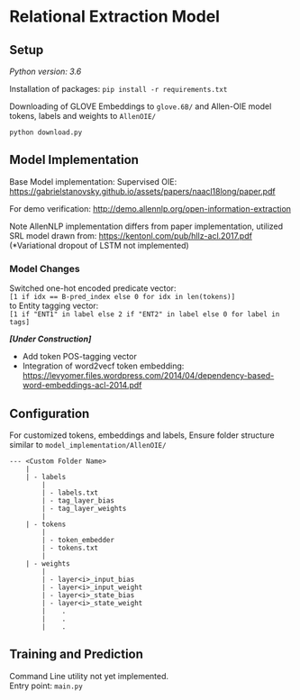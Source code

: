 # Relational Extraction Model

## Setup

_Python version: 3.6_

Installation of packages:
`pip install -r requirements.txt`

Downloading of GLOVE Embeddings to `glove.6B/` and Allen-OIE model tokens, labels and weights to `AllenOIE/`

`python download.py`

## Model Implementation

Base Model implementation:
Supervised OIE:
https://gabrielstanovsky.github.io/assets/papers/naacl18long/paper.pdf

For demo verification: http://demo.allennlp.org/open-information-extraction

Note AllenNLP implementation differs from paper implementation, utilized SRL model drawn from:
https://kentonl.com/pub/hllz-acl.2017.pdf \
(*Variational dropout of LSTM not implemented)


### Model Changes
Switched one-hot encoded predicate vector:\
`[1 if idx == B-pred_index else 0 for idx in len(tokens)]`\
to Entity tagging vector:\
`[1 if "ENT1" in label else 2 if "ENT2" in label else 0 for label in tags]`

***[Under Construction]***
- Add token POS-tagging vector
- Integration of word2vecf token embedding: https://levyomer.files.wordpress.com/2014/04/dependency-based-word-embeddings-acl-2014.pdf


## Configuration
For customized tokens, embeddings and labels, Ensure folder structure similar to `model_implementation/AllenOIE/`
```
--- <Custom Folder Name>
    |
    | - labels
        |
        | - labels.txt
        | - tag_layer_bias
        | - tag_layer_weights
        |
    | - tokens
        |
        | - token_embedder
        | - tokens.txt
        |
    | - weights
        |
        | - layer<i>_input_bias
        | - layer<i>_input_weight
        | - layer<i>_state_bias
        | - layer<i>_state_weight
        |    .
        |    .
        |    .
```

## Training and Prediction

Command Line utility not yet implemented.\
Entry point: `main.py`

